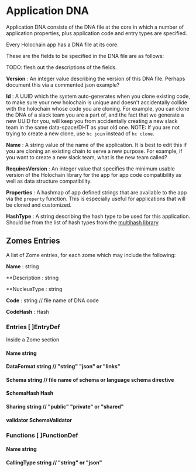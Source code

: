 # Application DNA

Application DNA consists of the DNA file at the core in which a number of application properties, plus application code and entry types are specified.

Every Holochain app has a DNA file at its core.

These are the fields to be specified in the DNA file are as follows:

TODO: flesh out the descriptions of the fields.

**Version**
 : An integer value describing the version of this DNA file. Perhaps document this via a commented json example?

**Id**
 : A UUID which the system auto-generates when you clone existing code, to make sure your new holochain is unique and doesn't accidentally collide with the holochain whose code you are cloning. For example, you can clone the DNA of a slack team you are a part of, and the fact that we generate a new UUID for you, will keep you from accidentally creating a new slack team in the same data-space/DHT as your old one. NOTE: If you are not trying to create a new clone, use `hc join` instead of `hc clone`.

**Name**
 : A string value of the name of the application. It is best to edit this if you are cloning an existing chain to serve a new purpose. For example, if you want to create a new slack team, what is the new team called?

**RequiresVersion**
 : An integer value that specifies the minimum usable version of the Holochain library for the app for app code compatibility as well as data structure compatibility.

**Properties**
 : A hashmap of app defined strings that are available to the app via the `property` function.  This is especially useful for applications that will be cloned and customized.

**HashType**
 : A string describing the hash type to be used for this application.  Should be from the list of hash types from the [multihash library](http://multiformats.io/multihash/)

## Zomes Entries
A list of Zome entries, for each zome which may include the following:

**Name**
 : string

**Description
 : string

**NucleusType
 : string

**Code**
 : string // file name of DNA code

**CodeHash**
 : Hash

###	Entries     [ ]EntryDef
Inside a Zome section

####	Name       string
####	DataFormat string // "string" "json" or "links"
####	Schema     string // file name of schema or language schema directive
####	SchemaHash Hash
####	Sharing    string // "public" "private" or "shared"
####	validator  SchemaValidator

###	Functions   [ ]FunctionDef
####	Name        string
####	CallingType string // "string" or "json"


